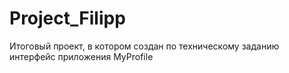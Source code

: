 # Project_Filipp
Итоговый проект, в котором создан по техническому заданию интерфейс приложения MyProfile
